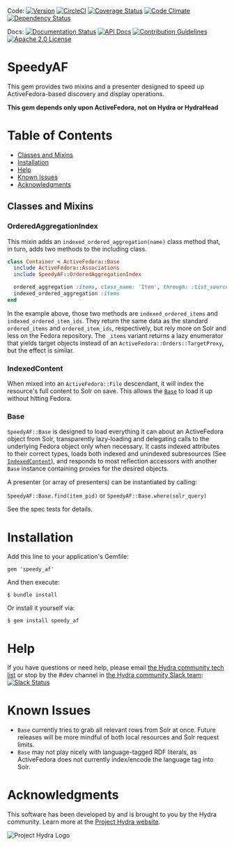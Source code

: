 Code: [![Version](https://badge.fury.io/rb/speedy_af.png)](http://badge.fury.io/rb/speedy_af)
[![CircleCI](https://circleci.com/gh/samvera-labs/speedy_af.svg?style=svg)](https://circleci.com/gh/samvera-labs/speedy_af)
[![Coverage Status](https://coveralls.io/repos/github/samvera-labs/speedy_af/badge.svg?branch=master)](https://coveralls.io/github/samvera-labs/speedy_af?branch=master)
[![Code Climate](https://codeclimate.com/github/samvera-labs/speedy_af/badges/gpa.svg)](https://codeclimate.com/github/samvera-labs/speedy_af)
[![Dependency Status](https://gemnasium.com/samvera-labs/speedy_af.png)](https://gemnasium.com/samvera-labs/speedy_af)

Docs: [![Documentation Status](https://inch-ci.org/github/samvera-labs/speedy_af.svg?branch=master)](https://inch-ci.org/github/samvera-labs/speedy_af)
[![API Docs](http://img.shields.io/badge/API-docs-blue.svg)](http://rubydoc.info/gems/speedy_af)
[![Contribution Guidelines](http://img.shields.io/badge/CONTRIBUTING-Guidelines-blue.svg)](./CONTRIBUTING.md)
[![Apache 2.0 License](http://img.shields.io/badge/APACHE2-license-blue.svg)](./LICENSE)

# SpeedyAF

This gem provides two mixins and a presenter designed to speed up ActiveFedora-based discovery and
display operations.

**This gem depends only upon ActiveFedora, not on Hydra or HydraHead**

# Table of Contents

  * [Classes and Mixins](#classes-and-mixins)
  * [Installation](#installation)
  * [Help](#help)
  * [Known Issues](#known-issues)
  * [Acknowledgments](#acknowledgments)

## Classes and Mixins

### OrderedAggregationIndex

This mixin adds an `indexed_ordered_aggregation(name)` class method that, in turn, adds two methods
to the including class.

```ruby
class Container < ActiveFedora::Base
  include ActiveFedora::Associations
  include SpeedyAF::OrderedAggregationIndex

  ordered_aggregation :items, class_name: 'Item', through: :list_source
  indexed_ordered_aggregation :items
end
```

In the example above, those two methods are `indexed_ordered_items` and `indexed_ordered_item_ids`. They
return the same data as the standard `ordered_items` and `ordered_item_ids`, respectively, but rely more
on Solr and less on the Fedora repository. The `_items` variant returns a lazy enumerator that yields
target objects instead of an `ActiveFedora::Orders::TargetProxy`, but the effect is similar.

### IndexedContent

When mixed into an `ActiveFedora::File` descendant, it will index the resource's full content to Solr
on save. This allows the [`Base`](#Base) to load it up without hitting Fedora.

### Base

`SpeedyAF::Base` is designed to load everything it can about an ActiveFedora object from Solr,
transparently lazy-loading and delegating calls to the underlying Fedora object only when necessary.
It casts indexed attributes to their correct types, loads both indexed and unindexed subresources
(See [`IndexedContent`](#indexedcontent)), and responds to most reflection accessors with another
`Base` instance containing proxies for the desired objects.

A presenter (or array of presenters) can be instantiated by calling:

`SpeedyAF::Base.find(item_pid)`
or
`SpeedyAF::Base.where(solr_query)`

See the spec tests for details.

# Installation

Add this line to your application's Gemfile:

    gem 'speedy_af'

And then execute:

    $ bundle install

Or install it yourself via:

    $ gem install speedy_af

# Help

If you have questions or need help, please email [the Hydra community tech list](mailto:hydra-tech@googlegroups.com) or stop by the #dev channel in [the Hydra community Slack team](https://wiki.duraspace.org/pages/viewpage.action?pageId=43910187#Getintouch!-Slack): [![Slack Status](http://slack.projecthydra.org/badge.svg)](http://slack.projecthydra.org/)

# Known Issues

* `Base` currently tries to grab all relevant rows from Solr at once. Future releases will
  be more mindful of both local resources and Solr request limits.
* `Base` may not play nicely with language-tagged RDF literals, as ActiveFedora does not
  currently index/encode the language tag into Solr.

# Acknowledgments

This software has been developed by and is brought to you by the Hydra community.  Learn more at the
[Project Hydra website](http://projecthydra.org/).

![Project Hydra Logo](http://sufia.io/assets/images/hydra_logo.png)
